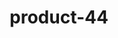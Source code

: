 ---
title: "product-44"
description: Lorem ipsum dolor sit amet, consectetur adipiscing elit, sed do eiusmod tempor incididunt ut labore et dolore magna aliqua. Ut enim ad minim veniam, quis nostrud exercitation ullamco laboris nisi ut aliquip ex ea commodo consequat. Duis aute irure dolor in reprehenderit in voluptate velit esse cillum dolore eu fugiat nulla pariatur. Excepteur sint occaecat cupidatat non proident, sunt in culpa qui officia deserunt mollit anim id est laborum.
img: src/assets/images/products/salloura-oglu/product-44.webp
family: [salloura-oglu-products]
price: 68.99
priceDiscount: 0
weight: 1.00043999999999
rating: 100
id: dtSntGQ3O4YL
---